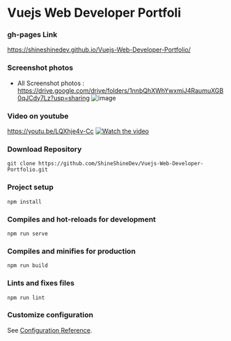 # Vuejs Web Developer Portfoli


### gh-pages Link
https://shineshinedev.github.io/Vuejs-Web-Developer-Portfolio/



### Screenshot photos

-  All Screenshot photos : https://drive.google.com/drive/folders/1nnbQhXWhYwxmiJ4RaumuXGB0qJCdy7Lz?usp=sharing
 ![image](https://drive.google.com/uc?export=view&id=1i3sUaBqmZ5joIStpCOrO9QxXqFSBk6Ho)
 

### Video on youtube
https://youtu.be/LQXhje4v-Cc
[![Watch the video](https://img.youtube.com/vi/LQXhje4v-Cc/hqdefault.jpg)](https://youtu.be/LQXhje4v-Cc)



### Download Repository
```
git clone https://github.com/ShineShineDev/Vuejs-Web-Developer-Portfolio.git
```

### Project setup
```
npm install
```

### Compiles and hot-reloads for development
```
npm run serve
```

### Compiles and minifies for production
```
npm run build
```

### Lints and fixes files
```
npm run lint
```

### Customize configuration
See [Configuration Reference](https://cli.vuejs.org/config/).
